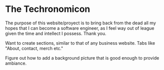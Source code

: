 # The Techronomicon

The purpose of this website/proyect is to bring back from the dead all my hopes that I can become a software engineer, as I feel way out of league given the time and intellect I possess. Thank you. 

Want to create sections, similar to that of any business website. Tabs like "About, contact, merch etc."

Figure out how to add a background picture that is good enough to provide ambiance. 